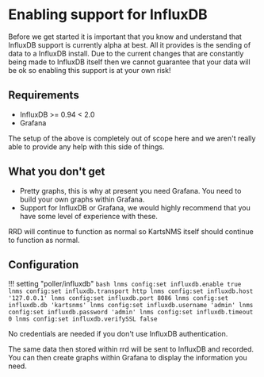 # Enabling support for InfluxDB

Before we get started it is important that you know and understand
that InfluxDB support is currently alpha at best. All it provides is
the sending of data to a InfluxDB install. Due to the current changes
that are constantly being made to InfluxDB itself then we cannot
guarantee that your data will be ok so enabling this support is at
your own risk!

## Requirements

- InfluxDB >= 0.94 < 2.0
- Grafana

The setup of the above is completely out of scope here and we aren't
really able to provide any help with this side of things.

## What you don't get

- Pretty graphs, this is why at present you need Grafana. You need to
  build your own graphs within Grafana.
- Support for InfluxDB or Grafana, we would highly recommend that you
  have some level of experience with these.

RRD will continue to function as normal so KartsNMS itself should
continue to function as normal.

## Configuration

!!! setting "poller/influxdb"
    ```bash
    lnms config:set influxdb.enable true
    lnms config:set influxdb.transport http
    lnms config:set influxdb.host '127.0.0.1'
    lnms config:set influxdb.port 8086
    lnms config:set influxdb.db 'kartsnms'
    lnms config:set influxdb.username 'admin'
    lnms config:set influxdb.password 'admin'
    lnms config:set influxdb.timeout 0
    lnms config:set influxdb.verifySSL false
    ```

No credentials are needed if you don't use InfluxDB authentication.

The same data then stored within rrd will be sent to InfluxDB and
recorded. You can then create graphs within Grafana to display the
information you need.
